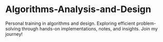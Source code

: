 # Algorithms-Analysis-and-Design
Personal training in algorithms and design. Exploring efficient problem-solving through hands-on implementations, notes, and insights. Join my journey!
